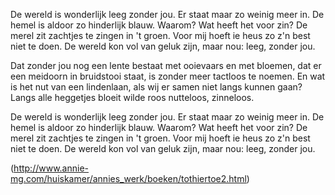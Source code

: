 De wereld is wonderlijk leeg zonder jou.
Er staat maar zo weinig meer in.
De hemel is aldoor zo hinderlijk blauw.
Waarom? Wat heeft het voor zin?
De merel zit zachtjes te zingen in 't groen.
Voor mij hoeft ie heus zo z'n best niet te doen.
De wereld kon vol van geluk zijn, maar nou:
leeg, zonder jou.
  
Dat zonder jou nog een lente bestaat
met ooievaars en met bloemen,
dat er een meidoorn in bruidstooi staat,
is zonder meer tactloos te noemen.
En wat is het nut van een lindenlaan,
als wij er samen niet langs kunnen gaan?
Langs alle heggetjes bloeit wilde roos
nutteloos, zinneloos.
  
De wereld is wonderlijk leeg zonder jou.
Er staat maar zo weinig meer in.
De hemel is aldoor zo hinderlijk blauw.
Waarom? Wat heeft het voor zin?
De merel zit zachtjes te zingen in 't groen.
Voor mij hoeft ie heus zo z'n best niet te doen.
De wereld kon vol van geluk zijn, maar nou:
leeg, zonder jou.
  
  (http://www.annie-mg.com/huiskamer/annies_werk/boeken/tothiertoe2.html)
